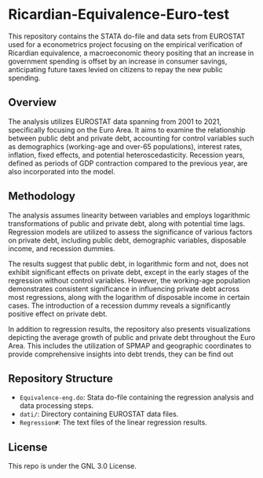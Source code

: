 # Ricardian-Equivalence-Euro-test
This repository contains the STATA do-file and data sets from EUROSTAT used for a econometrics project focusing on the empirical verification of Ricardian equivalence, a macroeconomic theory positing that an increase in government spending is offset by an increase in consumer savings, anticipating future taxes levied on citizens to repay the new public spending. 

## Overview

The analysis utilizes EUROSTAT data spanning from 2001 to 2021, specifically focusing on the Euro Area. It aims to examine the relationship between public debt and private debt, accounting for control variables such as demographics (working-age and over-65 populations), interest rates, inflation, fixed effects, and potential heteroscedasticity. Recession years, defined as periods of GDP contraction compared to the previous year, are also incorporated into the model.

## Methodology

The analysis assumes linearity between variables and employs logarithmic transformations of public and private debt, along with potential time lags. Regression models are utilized to assess the significance of various factors on private debt, including public debt, demographic variables, disposable income, and recession dummies.

The results suggest that public debt, in logarithmic form and not, does not exhibit significant effects on private debt, except in the early stages of the regression without control variables. However, the working-age population demonstrates consistent significance in influencing private debt across most regressions, along with the logarithm of disposable income in certain cases. The introduction of a recession dummy reveals a significantly positive effect on private debt.

In addition to regression results, the repository also presents visualizations depicting the average growth of public and private debt throughout the Euro Area. This includes the utilization of SPMAP and geographic coordinates to provide comprehensive insights into debt trends, they can be find out 

## Repository Structure

- `Equivalence-eng.do`: Stata do-file containing the regression analysis and data processing steps.
- `dati/`: Directory containing EUROSTAT data files.
- `Regression#`: The text files of the linear regression results.

## License

This repo is under the GNL 3.0 License. 
